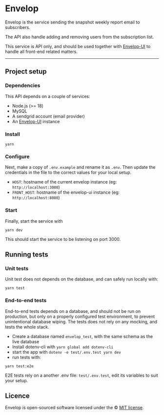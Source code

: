 # Envelop

Envelop is the service sending the snapshot weekly report email to subscribers.

The API also handle adding and removing users from the subscription list.

This service is API only, and should be used together with [Envelop-UI](https://github.com/snapshot-labs/envelop-ui) to handle all front-end related matters.

---

## Project setup

### Dependencies

This API depends on a couple of services:

- Node.js (>= 18)
- MySQL
- A sendgrid account (email provider)
- An [Envelop-UI](https://github.com/snapshot-labs/envelop-ui) instance

### Install

```
yarn
```

### Configure

Next, make a copy of `.env.example` and rename it as `.env`. Then update the credentials in the file to the correct values for your local setup.

- `HOST`: hostname of the current envelop instance (eg: `http://localhost:3000`)
- `FRONT_HOST`: hostname of the envelop-ui instance (eg: `http://localhost:8080`)

### Start

Finally, start the service with

```
yarn dev
```

This should start the service to be listening on port 3000.

## Running tests

### Unit tests

Unit test does not depends on the database, and can safely run locally with:

```
yarn test
```

### End-to-end tests

End-to-end tests depends on a database, and should not be run on production, but only on a properly configured test environment, to prevent unintentional database wiping.
The tests does not rely on any mocking, and tests the whole stack.

- Create a database named `envelop_test`, with the same schema as the live database
- Install dotenv-cli with `yarn global add dotenv-cli`
- start the app with `dotenv -e test/.env.test yarn dev`
- run tests with:

```
yarn test:e2e
```

E2E tests rely on a another .env file: `test/.env.test`, edit its variables to suit your setup.

## Licence

Envelop is open-sourced software licensed under the © [MIT license](LICENSE).
